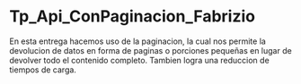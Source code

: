 # Tp_Api_ConPaginacion_Fabrizio

En esta entrega hacemos uso de la paginacion, la cual nos permite la devolucion de datos en forma de paginas o porciones pequeñas en lugar de devolver todo el contenido completo.
Tambien logra una reduccion de tiempos de carga.
